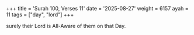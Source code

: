 +++
title = 'Surah 100, Verses 11'
date = '2025-08-27'
weight = 6157
ayah = 11
tags = ["day", "lord"]
+++

surely their Lord is All-Aware of them on that Day.